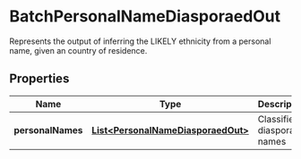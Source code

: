 

# BatchPersonalNameDiasporaedOut

Represents the output of inferring the LIKELY ethnicity from a personal name, given an country of residence.

## Properties

| Name | Type | Description | Notes |
|------------ | ------------- | ------------- | -------------|
|**personalNames** | [**List&lt;PersonalNameDiasporaedOut&gt;**](PersonalNameDiasporaedOut.md) | Classified diaspora names |  [optional] |



